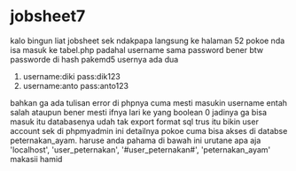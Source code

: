 # jobsheet7
kalo bingun liat jobsheet sek ndakpapa langsung ke halaman 52
pokoe nda isa masuk ke tabel.php
padahal username sama password bener
btw passworde di hash pakemd5
usernya ada dua
1) username:diki pass:dik123
2) username:anto pass:anto123

bahkan ga ada tulisan error di phpnya cuma mesti masukin username entah salah ataupun bener mesti ifnya lari ke yang boolean 0 jadinya ga bisa masuk
itu databasenya udah tak export format sql
trus itu bikin user account sek di phpmyadmin
ini detailnya pokoe cuma bisa akses di databse peternakan_ayam.
haruse anda pahama di bawah ini urutane apa aja
    'localhost',
    'user_peternakan',
    '#user_peternakan#',
    'peternakan_ayam'
makasii hamid
